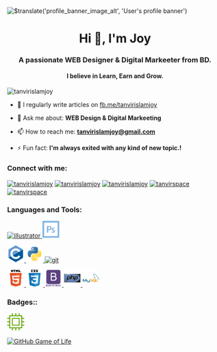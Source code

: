 <img src="https://mir-s3-cdn-cf.behance.net/71c15749c44f93a8c250813fd41fdfc8/e531c385-ae68-4476-87e7-c00b6caaadeb_rwc_0x462x2048x226x2048.png?h=75f88f17a886a8619d3aeb033652edda" alt="$translate('profile_banner_image_alt', 'User's profile banner')" align="center" >
<h1 align="center">Hi 👋, I'm Joy </h1>
<h3 align="center">A passionate WEB Designer & Digital Markeeter from BD.</h3>
<h4 align="center">I believe in Learn, Earn and Grow.</h4>

<p align="left"> <img src="https://komarev.com/ghpvc/?username=tanvirislamjoy&label=Profile%20views&color=0e75b6&style=flat" alt="tanvirislamjoy" /> </p> 

- 📝 I regularly write articles on [fb.me/tanvirislamjoy](fb.me/tanvirislamjoy)

- 💬 Ask me about: **WEB Design & Digital Markeeting**

- 📫 How to reach me: **tanvirislamjoy@gmail.com**

- ⚡ Fun fact: **I'm always exited with any kind of new topic.!**

<h3 align="left">Connect with me:</h3>
<p align="left">
<a href="https://linkedin.com/in/tanvirislamjoy" target="blank"><img align="center" src="https://raw.githubusercontent.com/rahuldkjain/github-profile-readme-generator/master/src/images/icons/Social/linked-in-alt.svg" alt="tanvirislamjoy" height="30" width="40" /></a>
<a href="https://fb.com/tanvirislamjoy" target="blank"><img align="center" src="https://raw.githubusercontent.com/rahuldkjain/github-profile-readme-generator/master/src/images/icons/Social/facebook.svg" alt="tanvirislamjoy" height="30" width="40" /></a>
<a href="https://instagram.com/tanvirislamjoy" target="blank"><img align="center" src="https://raw.githubusercontent.com/rahuldkjain/github-profile-readme-generator/master/src/images/icons/Social/instagram.svg" alt="tanvirislamjoy" height="30" width="40" /></a>
<a href="https://www.behance.net/tanvirspace" target="blank"><img align="center" src="https://raw.githubusercontent.com/rahuldkjain/github-profile-readme-generator/master/src/images/icons/Social/behance.svg" alt="tanvirspace" height="30" width="40" /></a>
<a href="https://www.youtube.com/c/tanvirspace" target="blank"><img align="center" src="https://raw.githubusercontent.com/rahuldkjain/github-profile-readme-generator/master/src/images/icons/Social/youtube.svg" alt="tanvirspace" height="30" width="40" /></a>
</p>

<h3 align="left">Languages and Tools:</h3>
<p>
<a href="https://www.adobe.com/in/products/illustrator.html" target="_blank" rel="noreferrer"> <img src="https://www.vectorlogo.zone/logos/adobe_illustrator/adobe_illustrator-icon.svg" alt="illustrator" width="40" height="40"/> </a>
<a href="https://www.photoshop.com/en" target="_blank" rel="noreferrer"> <img src="https://raw.githubusercontent.com/devicons/devicon/master/icons/photoshop/photoshop-line.svg" alt="photoshop" width="40" height="40"/> </a>

<a href="https://www.cprogramming.com/" target="_blank" rel="noreferrer"> <img src="https://raw.githubusercontent.com/devicons/devicon/master/icons/c/c-original.svg" alt="c" width="40" height="40"/> </a>
<a href="https://www.python.org" target="_blank" rel="noreferrer"> <img src="https://raw.githubusercontent.com/devicons/devicon/master/icons/python/python-original.svg" alt="python" width="40" height="40"/> </a> 
<a href="https://git-scm.com/" target="_blank" rel="noreferrer"> <img src="https://www.vectorlogo.zone/logos/git-scm/git-scm-icon.svg" alt="git" width="40" height="40"/> </a> 

<a href="https://www.w3.org/html/" target="_blank" rel="noreferrer"> <img src="https://raw.githubusercontent.com/devicons/devicon/master/icons/html5/html5-original-wordmark.svg" alt="html5" width="40" height="40"/> </a>
<a href="https://www.w3schools.com/css/" target="_blank" rel="noreferrer"> <img src="https://raw.githubusercontent.com/devicons/devicon/master/icons/css3/css3-original-wordmark.svg" alt="css3" width="40" height="40"/> </a>
<a href="https://getbootstrap.com" target="_blank" rel="noreferrer"> <img src="https://raw.githubusercontent.com/devicons/devicon/master/icons/bootstrap/bootstrap-plain-wordmark.svg" alt="bootstrap" width="40" height="40"/> </a>
<a href="https://www.php.net" target="_blank" rel="noreferrer"> <img src="https://raw.githubusercontent.com/devicons/devicon/master/icons/php/php-original.svg" alt="php" width="40" height="40"/> </a> 
<a href="https://www.mysql.com/" target="_blank" rel="noreferrer"> <img src="https://raw.githubusercontent.com/devicons/devicon/master/icons/mysql/mysql-original-wordmark.svg" alt="mysql" width="40" height="40"/> </a>
</p>

<h3 align="left">Badges::</h3>
<a href='https://docs.github.com/en/developers'><img src='https://raw.githubusercontent.com/acervenky/animated-github-badges/master/assets/devbadge.gif' width='40' height='40'></a>

[![GitHub Game of Life](https://github4life.herokuapp.com/ethomson.gif?z=6)](https://github4life.herokuapp.com/ethomson)

